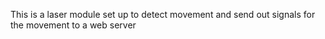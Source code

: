 This is a laser module set up to detect movement and send out signals for the movement to a web server
